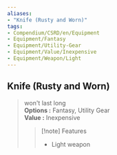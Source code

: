 ```yaml
---
aliases:
- "Knife (Rusty and Worn)"
tags:
- Compendium/CSRD/en/Equipment
- Equipment/Fantasy
- Equipment/Utility-Gear
- Equipment/Value/Inexpensive
- Equipment/Weapon/Light
---
```


  
## Knife (Rusty and Worn)  
  
>won't last long  
> **Options :** Fantasy, Utility Gear  
> **Value :** Inexpensive  
>>[!note] Features  
>> - Light weapon